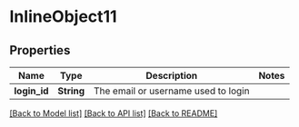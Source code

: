 # InlineObject11

## Properties

Name | Type | Description | Notes
------------ | ------------- | ------------- | -------------
**login_id** | **String** | The email or username used to login | 

[[Back to Model list]](../README.md#documentation-for-models) [[Back to API list]](../README.md#documentation-for-api-endpoints) [[Back to README]](../README.md)


